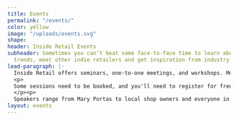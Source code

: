 ```yaml
---
title: Events
permalink: "/events/"
color: yellow
image: "/uploads/events.svg"
shape: 
header: Inside Retail Events
subheader: Sometimes you can’t beat some face-to-face time to learn about the latest
  trends, meet other indie retailers and get inspiration from industry experts.
lead-paragraph: |-
  Inside Retail offers seminars, one-to-one meetings, and workshops. Most of it is free and all you need to do is choose the event from the list below that matches your shop best, and then check out the 'What's On' pages to plan your trip.
  <p>
  Some sessions need to be booked, and you'll need to register for free to attend the show.
  </p><p>
  Speakers range from Mary Portas to local shop owners and everyone in between. Tens of thousands of retailers have already benefited from coming to one of our live seminars, so you'll be in great company.
layout: events
---
```


